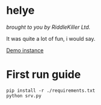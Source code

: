 helye
=====

_brought to you by RiddleKiller Ltd._

It was quite a lot of fun, i would say.

[Demo instance](http://hell.inf.re)


First run guide
===============

    pip install -r ./requirements.txt
    python srv.py
